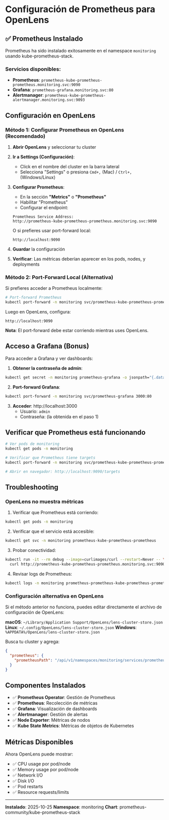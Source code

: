 # Configuración de Prometheus para OpenLens

## ✅ Prometheus Instalado

Prometheus ha sido instalado exitosamente en el namespace `monitoring` usando kube-prometheus-stack.

### Servicios disponibles:
- **Prometheus**: `prometheus-kube-prometheus-prometheus.monitoring.svc:9090`
- **Grafana**: `prometheus-grafana.monitoring.svc:80`
- **Alertmanager**: `prometheus-kube-prometheus-alertmanager.monitoring.svc:9093`

## Configuración en OpenLens

### Método 1: Configurar Prometheus en OpenLens (Recomendado)

1. **Abrir OpenLens** y seleccionar tu cluster

2. **Ir a Settings (Configuración)**:
   - Click en el nombre del cluster en la barra lateral
   - Selecciona "Settings" o presiona `Cmd+,` (Mac) / `Ctrl+,` (Windows/Linux)

3. **Configurar Prometheus**:
   - En la sección **"Metrics"** o **"Prometheus"**
   - Habilitar "Prometheus"
   - Configurar el endpoint:

   ```
   Prometheus Service Address:
   http://prometheus-kube-prometheus-prometheus.monitoring.svc:9090
   ```

   O si prefieres usar port-forward local:
   ```
   http://localhost:9090
   ```

4. **Guardar** la configuración

5. **Verificar**: Las métricas deberían aparecer en los pods, nodes, y deployments

### Método 2: Port-Forward Local (Alternativa)

Si prefieres acceder a Prometheus localmente:

```bash
# Port-forward Prometheus
kubectl port-forward -n monitoring svc/prometheus-kube-prometheus-prometheus 9090:9090
```

Luego en OpenLens, configura:
```
http://localhost:9090
```

**Nota**: El port-forward debe estar corriendo mientras uses OpenLens.

## Acceso a Grafana (Bonus)

Para acceder a Grafana y ver dashboards:

1. **Obtener la contraseña de admin**:
```bash
kubectl get secret -n monitoring prometheus-grafana -o jsonpath="{.data.admin-password}" | base64 -d ; echo
```

2. **Port-forward Grafana**:
```bash
kubectl port-forward -n monitoring svc/prometheus-grafana 3000:80
```

3. **Acceder**: http://localhost:3000
   - Usuario: `admin`
   - Contraseña: (la obtenida en el paso 1)

## Verificar que Prometheus está funcionando

```bash
# Ver pods de monitoring
kubectl get pods -n monitoring

# Verificar que Prometheus tiene targets
kubectl port-forward -n monitoring svc/prometheus-kube-prometheus-prometheus 9090:9090

# Abrir en navegador: http://localhost:9090/targets
```

## Troubleshooting

### OpenLens no muestra métricas

1. Verificar que Prometheus está corriendo:
```bash
kubectl get pods -n monitoring
```

2. Verificar que el servicio está accesible:
```bash
kubectl get svc -n monitoring prometheus-kube-prometheus-prometheus
```

3. Probar conectividad:
```bash
kubectl run -it --rm debug --image=curlimages/curl --restart=Never -- \
  curl http://prometheus-kube-prometheus-prometheus.monitoring.svc:9090/api/v1/query?query=up
```

4. Revisar logs de Prometheus:
```bash
kubectl logs -n monitoring prometheus-prometheus-kube-prometheus-prometheus-0
```

### Configuración alternativa en OpenLens

Si el método anterior no funciona, puedes editar directamente el archivo de configuración de OpenLens:

**macOS**: `~/Library/Application Support/OpenLens/lens-cluster-store.json`
**Linux**: `~/.config/OpenLens/lens-cluster-store.json`
**Windows**: `%APPDATA%/OpenLens/lens-cluster-store.json`

Busca tu cluster y agrega:
```json
{
  "prometheus": {
    "prometheusPath": "/api/v1/namespaces/monitoring/services/prometheus-kube-prometheus-prometheus:9090/proxy"
  }
}
```

## Componentes Instalados

- ✅ **Prometheus Operator**: Gestión de Prometheus
- ✅ **Prometheus**: Recolección de métricas
- ✅ **Grafana**: Visualización de dashboards
- ✅ **Alertmanager**: Gestión de alertas
- ✅ **Node Exporter**: Métricas de nodos
- ✅ **Kube State Metrics**: Métricas de objetos de Kubernetes

## Métricas Disponibles

Ahora OpenLens puede mostrar:
- ✅ CPU usage por pod/node
- ✅ Memory usage por pod/node
- ✅ Network I/O
- ✅ Disk I/O
- ✅ Pod restarts
- ✅ Resource requests/limits

---

**Instalado**: 2025-10-25
**Namespace**: monitoring
**Chart**: prometheus-community/kube-prometheus-stack
